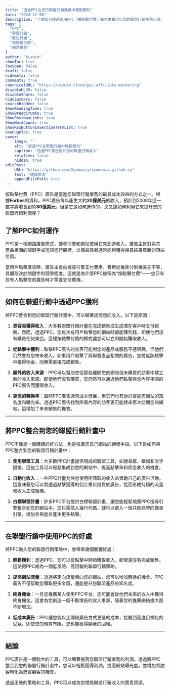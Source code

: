 ```yaml
---
title: "透過PPC在您的聯盟行銷業務中輕鬆獲利"
date: "2024-12-08"
description: "了解如何透過使用PPC（按點擊付費）廣告來最大化您的聯盟行銷業務利潤。了解這種具成本效益的策略如何提升您的收入。"
tags: [
  "PPC",
  "聯盟行銷",
  "數位行銷",
  "按點擊付費",
  "網路廣告"
]
author: "Aixwim"
showToc: true
TocOpen: false
draft: false
hidemeta: false
comments: true
canonicalURL: "https://aixwim.cloud/ppc-affiliate-marketing"
disableHLJS: false
disableShare: false
hideSummary: false
searchHidden: false
ShowReadingTime: true
ShowBreadCrumbs: true
ShowPostNavLinks: true
ShowWordCount: true
ShowRssButtonInSectionTermList: true
UseHugoToc: true
cover:
    image: ""
    alt: "透過PPC在聯盟行銷中輕鬆獲利"
    caption: "透過PPC廣告提升您的聯盟行銷收入"
    relative: false
    hidden: true
editPost:
    URL: "https://github.com/Xyomania/xyomania.github.io"
    Text: "建議修改"
    appendFilePath: true
---
```


按點擊付費（PPC）廣告是促進您聯盟行銷業務的最具成本效益的方式之一。根據**Forbes**的資料，PPC廣告每年產生大約**20億美元**的收入，預計到2008年這一數字將增長到約**80億美元**。但是它是如何運作的，您又該如何利用它來提升您的聯盟行銷利潤呢？

<!--more-->

## 了解PPC如何運作

PPC是一種網路廣告模式，搜尋引擎和網站使用它來創造收入。廣告主針對與其產品相關的關鍵字或短語進行競標，出價最高者通常能夠獲得搜尋結果頁面的頂端位置。

當用戶點擊廣告時，廣告主會向搜尋引擎支付費用，費用從幾美分到幾美元不等，具體取決於關鍵字的競爭程度。這就是為什麼PPC被稱為“按點擊付費”——您只有在有人點擊您的廣告時才需要支付費用。

---

## 如何在聯盟行銷中透過PPC獲利

將PPC整合到您的聯盟行銷計畫中，可以顯著提高您的收入。以下是原因：

1. **更容易獲得收入**：大多數聯盟行銷計畫在完成銷售或生成潛在客戶時支付報酬。然而，透過PPC，您每次有用戶點擊您的網站時都能賺到錢，即使他們沒有購買任何東西。這種按點擊付費的模式讓您可以立即開始賺取收入。

2. **從點擊中獲利**：點擊PPC廣告的訪客可能對您的產品或服務不感興趣，但他們仍然會為您帶來收入。如果用戶點擊了與聯盟產品相關的廣告，您將從該點擊中獲得佣金，而無需直接完成銷售。

3. **額外的收入來源**：PPC可以幫助您從那些離開您的網站但未購買的訪客中建立新的收入來源。即使他們沒有購買，您仍然可以通過他們點擊與您內容相關的PPC廣告而獲得收入。

4. **更高的轉換率**：雖然PPC廣告通常成本低廉，但它們也有助於提高您網站的知名度和曝光率。透過PPC廣告找到所需內容的訪客更可能將來再次訪問您的網站，這增加了未來銷售的機會。

---

## 將PPC整合到您的聯盟行銷計畫中

PPC不僅是一個賺錢的好方法，也是推廣您自己網站的絕佳手段。以下是如何將PPC整合到您的聯盟行銷計畫中：

1. **使用聯盟工具**：大多數PPC計畫提供現成的聯盟工具，如搜尋框、橫幅和文字鏈接。這些工具可以輕鬆集成到您的網站中，提高點擊率和佣金收入的機會。

2. **自動化收入**：一些PPC計畫允許您使用所賺取的收入來資助自己的廣告活動。這意味著您可以將透過點擊獲得的佣金重新投資於廣告，從而形成持續的流量和收入生成循環。

3. **白標聯盟計畫**：許多PPC平台提供白標聯盟計畫，讓您能輕鬆地將PPC搜尋引擎整合到您的網站中。您只需插入幾行代碼，就可以嵌入一個共同品牌的搜尋引擎，增加參與度並產生更多點擊。

---

## 在聯盟行銷中使用PPC的好處

將PPC融入您的聯盟行銷策略中，會帶來幾個關鍵好處：

1. **輕鬆獲利**：透過PPC，您可以從點擊中開始賺取收入，即使還沒有完成銷售。這使得PPC成為一個低風險、高回報的聯盟行銷策略。

2. **提高網站流量**：透過將定向流量導向您的網站，您可以增加轉換的機會。PPC廣告不僅幫助您賺取更多金錢，還能提升您聯盟產品的知名度。

3. **終身佣金**：一旦您推薦某人使用PPC平台，您可能會從他們未來的收入中獲得終身佣金。這會為您創造一個不斷增長的收入來源，隨著您的推薦網絡擴大而不斷增加。

4. **低成本廣告**：PPC讓您能以比傳統廣告方式更低的成本，接觸到高度目標化的受眾。即使您的預算有限，您也能獲得顯著的回報。

---

## 結論

PPC廣告是一個強大的工具，可以顯著提高您聯盟行銷業務的利潤。透過將PPC整合到您的聯盟行銷計畫中，您可以輕鬆獲得利潤，提高網站曝光度，並增加將訪客轉化為忠實顧客的機會。

透過正確的策略和工具，PPC可以成為您增長聯盟行銷收入的寶貴資源。
